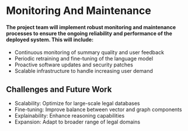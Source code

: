 
# Monitoring And Maintenance

#### The project team will implement robust monitoring and maintenance processes to ensure the ongoing reliability and performance of the deployed system. This will include:
- Continuous monitoring of summary quality and user feedback
- Periodic retraining and fine-tuning of the language model
- Proactive software updates and security patches
- Scalable infrastructure to handle increasing user demand

## Challenges and Future Work

- Scalability: Optimize for large-scale legal databases
- Fine-tuning: Improve balance between vector and graph components
- Explainability: Enhance reasoning capabilities
- Expansion: Adapt to broader range of legal domains
